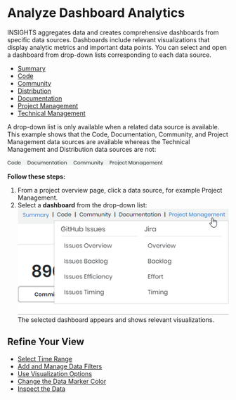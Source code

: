 # Analyze Dashboard Analytics

INSIGHTS aggregates data and creates comprehensive dashboards from specific data sources. Dashboards include relevant visualizations that display analytic metrics and important data points. You can select and open a dashboard from drop-down lists corresponding to each data source.

* [Summary](../view-dashboard-catalog-of-a-project/summary.md)
* [Code](../view-dashboard-catalog-of-a-project/source-control/)
* [Community](../view-dashboard-catalog-of-a-project/chat-room/)
* [Distribution](../view-dashboard-catalog-of-a-project/registry/)
* [Documentation](../view-dashboard-catalog-of-a-project/documentation/)
* [Project Management](../view-dashboard-catalog-of-a-project/project-management/)
* [Technical Management](../view-dashboard-catalog-of-a-project/ci-cd/)

A drop-down list is only available when a related data source is available. This example shows that the Code, Documentation, Community, and Project Management data sources are available whereas the Technical Management and Distribution data sources are not: 

![](../../../.gitbook/assets/18088135.png)

**Follow these steps:**

1. From a project overview page, click a data source, for example Project Management.
2. Select a **dashboard** from the drop-down list:  ![](../../../.gitbook/assets/18088134.png) The selected dashboard appears and shows relevant visualizations.

## Refine Your View <a id="ViewDashboardAnalytics-RefineYourView"></a>

* [Select Time Range](select-time-range.md)
* [Add and Manage Data Filters](add-and-manage-data-filters.md)
* [Use Visualization Options](use-visualization-options.md)
* [Change the Data Marker Color](change-the-data-marker-color.md)
* [Inspect the Data](inspect-the-data.md)

